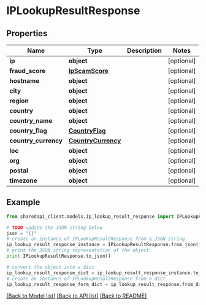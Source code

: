 # IPLookupResultResponse


## Properties
Name | Type | Description | Notes
------------ | ------------- | ------------- | -------------
**ip** | **object** |  | [optional] 
**fraud_score** | [**IpScamScore**](IpScamScore.md) |  | [optional] 
**hostname** | **object** |  | [optional] 
**city** | **object** |  | [optional] 
**region** | **object** |  | [optional] 
**country** | **object** |  | [optional] 
**country_name** | **object** |  | [optional] 
**country_flag** | [**CountryFlag**](CountryFlag.md) |  | [optional] 
**country_currency** | [**CountryCurrency**](CountryCurrency.md) |  | [optional] 
**loc** | **object** |  | [optional] 
**org** | **object** |  | [optional] 
**postal** | **object** |  | [optional] 
**timezone** | **object** |  | [optional] 

## Example

```python
from sharedapi_client.models.ip_lookup_result_response import IPLookupResultResponse

# TODO update the JSON string below
json = "{}"
# create an instance of IPLookupResultResponse from a JSON string
ip_lookup_result_response_instance = IPLookupResultResponse.from_json(json)
# print the JSON string representation of the object
print IPLookupResultResponse.to_json()

# convert the object into a dict
ip_lookup_result_response_dict = ip_lookup_result_response_instance.to_dict()
# create an instance of IPLookupResultResponse from a dict
ip_lookup_result_response_form_dict = ip_lookup_result_response.from_dict(ip_lookup_result_response_dict)
```
[[Back to Model list]](../README.md#documentation-for-models) [[Back to API list]](../README.md#documentation-for-api-endpoints) [[Back to README]](../README.md)



